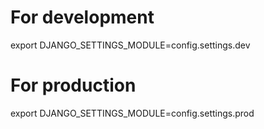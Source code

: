 # For development
export DJANGO_SETTINGS_MODULE=config.settings.dev

# For production
export DJANGO_SETTINGS_MODULE=config.settings.prod